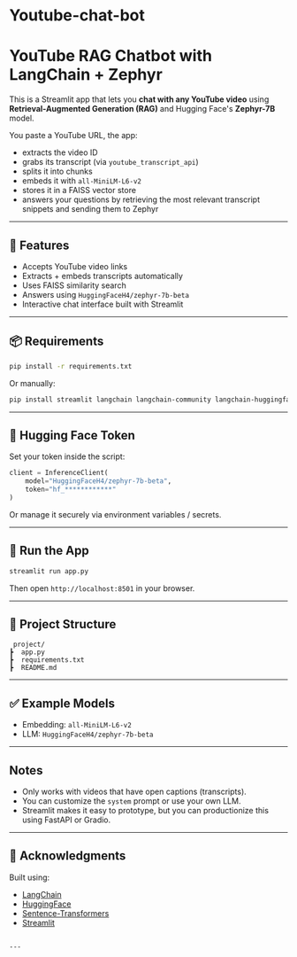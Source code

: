# Youtube-chat-bot



#  YouTube RAG Chatbot with LangChain + Zephyr

This is a Streamlit app that lets you **chat with any YouTube video** using **Retrieval-Augmented Generation (RAG)** and Hugging Face's **Zephyr-7B** model.

You paste a YouTube URL, the app:
- extracts the video ID
- grabs its transcript (via `youtube_transcript_api`)
- splits it into chunks
- embeds it with `all-MiniLM-L6-v2`
- stores it in a FAISS vector store
- answers your questions by retrieving the most relevant transcript snippets and sending them to Zephyr

---

## 🚀 Features

-  Accepts YouTube video links
-  Extracts + embeds transcripts automatically
-  Uses FAISS similarity search
-  Answers using `HuggingFaceH4/zephyr-7b-beta`
-  Interactive chat interface built with Streamlit

---

## 📦 Requirements

```bash
pip install -r requirements.txt
```

Or manually:

```bash
pip install streamlit langchain langchain-community langchain-huggingface huggingface-hub sentence-transformers youtube-transcript-api
```


---

## 🔐 Hugging Face Token

Set your token inside the script:

```python
client = InferenceClient(
    model="HuggingFaceH4/zephyr-7b-beta",
    token="hf_************"
)
```

Or manage it securely via environment variables / secrets.

---

## 🏁 Run the App

```bash
streamlit run app.py
```

Then open `http://localhost:8501` in your browser.

---

## 📁 Project Structure

```
 project/
┣  app.py
┣  requirements.txt
┣  README.md
```

---

## ✅ Example Models

- Embedding: `all-MiniLM-L6-v2`
- LLM: `HuggingFaceH4/zephyr-7b-beta`

---

##  Notes

- Only works with videos that have open captions (transcripts).
- You can customize the `system` prompt or use your own LLM.
- Streamlit makes it easy to prototype, but you can productionize this using FastAPI or Gradio.

---


## 🙌 Acknowledgments

Built using:
- [LangChain](https://www.langchain.com/)
- [HuggingFace](https://huggingface.co/)
- [Sentence-Transformers](https://www.sbert.net/)
- [Streamlit](https://streamlit.io/)
```

---

